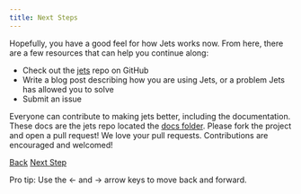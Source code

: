 ```yaml
---
title: Next Steps
---
```


Hopefully, you have a good feel for how Jets works now. From here, there are a few resources that can help you continue along:

* Check out the [jets](https://github.com/tongueroo/jets) repo on GitHub
* Write a blog post describing how you are using Jets, or a problem Jets has allowed you to solve
* Submit an issue

Everyone can contribute to making jets better, including the documentation. These docs are the jets repo located the [docs folder](https://github.com/tongueroo/jets/tree/master/docs). Please fork the project and open a pull request!  We love your pull requests. Contributions are encouraged and welcomed!

<a id="prev" class="btn btn-basic" href="{% link _docs/lambdagems.md %}">Back</a>
<a id="next" class="btn btn-primary" href="{% link reference.md %}">Next Step</a>
<p class="keyboard-tip">Pro tip: Use the <- and -> arrow keys to move back and forward.</p>
